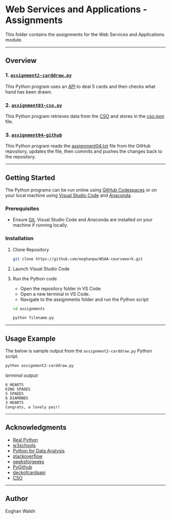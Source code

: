 # Web Services and Applications - Assignments

This folder contains the assignments for the Web Services and Applications module.

---

## Overview

### 1. [`assignment2-carddraw.py`](./assignment2-carddraw.py)
This Python program uses an [API](https://deckofcardsapi.com/) to deal 5 cards and then checks what hand has been drawn.

### 2. [`assignment03-cso.py`](./assignment03-cso.py)
This Python program retrieves data from the [CSO](https://data.cso.ie/#) and stores in the [cso.json](./cso.json) file.

### 3. [`assignment04-github`](./assignment04-github.py)
This Python program reads the [assignment04.txt](./assignment04.txt) file from the GitHub repository, updates the file, then commits and pushes the changes back to the repository.

---

## Getting Started

The Python programs can be run online using [GitHub Codespaces](https://github.com/features/codespaces) or on your local machine using [Visual Studio Code](https://code.visualstudio.com/) and [Anaconda](https://www.anaconda.com/download/success).

### Prerequisites
- Ensure [Git](https://git-scm.com/), Visual Studio Code and Anaconda are installed on your machine if running locally.

### Installation

1. Clone Repository
   ```bash
   git clone https://github.com/eoghanpw/WSAA-coursework.git
   ```

2. Launch Visual Studio Code

3. Run the Python code
   - Open the repository folder in VS Code.
   - Open a new terminal in VS Code.
   - Navigate to the assignments folder and run the Python script:
   ```bash
   cd assignments
   ```
   ```bash
   python filename.py
   ```

---

## Usage Example

The below is sample output from the `assignment2-carddraw.py` Python script.

```bash
python assignment2-carddraw.py
```

*terminal output:*
```output
6 HEARTS
KING SPADES
5 SPADES
6 DIAMONDS
3 HEARTS
Congrats, a lovely pair!
```

---

## Acknowledgments

- [Real Python](https://realpython.com/)
- [w3schools](https://www.w3schools.com/python/)
- [Python for Data Analysis](https://wesmckinney.com/book/)
- [stackoverflow](https://stackoverflow.com/questions)
- [geeksforgeeks](https://www.geeksforgeeks.org/)
- [PyGithub](https://pygithub.readthedocs.io/en/latest/introduction.html)
- [deckofcardsapi](https://deckofcardsapi.com/)
- [CSO](https://data.cso.ie/#)

---

## Author
Eoghan Walsh